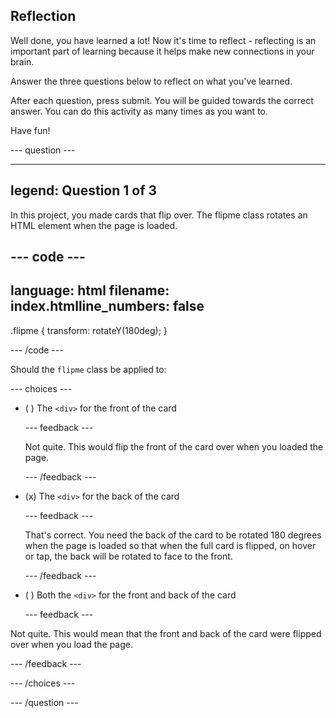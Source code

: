 ## Reflection

Well done, you have learned a lot! Now it's time to reflect - reflecting is an important part of learning because it helps make new connections in your brain.

Answer the three questions below to reflect on what you've learned.

After each question, press submit. You will be guided towards the correct answer. You can do this activity as many times as you want to.

Have fun!

--- question ---

---
legend: Question 1 of 3
---

In this project, you made cards that flip over. The flipme class rotates an HTML element when the page is loaded. 

--- code ---
---
language: html
filename: index.htmlline_numbers: false
---

.flipme {
  transform: rotateY(180deg);
}

--- /code ---

Should the `flipme` class be applied to:

--- choices ---

- ( ) The `<div>` for the front of the card

  --- feedback ---

  Not quite. This would flip the front of the card over when you loaded the page. 

  --- /feedback ---

- (x) The `<div>` for the back of the card

  --- feedback ---

  That's correct. You need the back of the card to be rotated 180 degrees when the page is loaded so that when the full card is flipped, on hover or tap, the back will be rotated to face to the front. 

  --- /feedback ---

- ( ) Both the `<div>` for the front and back of the card

  --- feedback ---

Not quite. This would mean that the front and back of the card were flipped over when you load the page. 

  --- /feedback ---

--- /choices ---

--- /question ---
